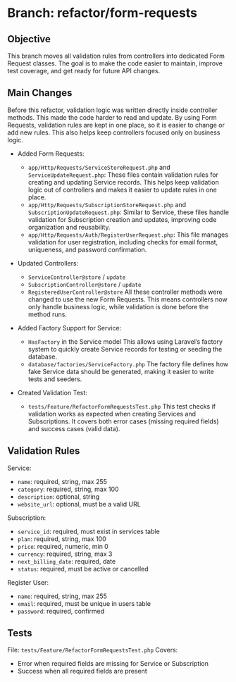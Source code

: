 # Branch: refactor/form-requests

## Objective
This branch moves all validation rules from controllers into dedicated Form Request classes. The goal is to make the code easier to maintain, improve test coverage, and get ready for future API changes.

## Main Changes
Before this refactor, validation logic was written directly inside controller methods. This made the code harder to read and update. By using Form Requests, validation rules are kept in one place, so it is easier to change or add new rules. This also helps keep controllers focused only on business logic.

- Added Form Requests:
	- `app/Http/Requests/ServiceStoreRequest.php` and `ServiceUpdateRequest.php`: 
		These files contain validation rules for creating and updating Service records. This helps keep validation logic out of controllers and makes it easier to update rules in one place.
	- `app/Http/Requests/SubscriptionStoreRequest.php` and `SubscriptionUpdateRequest.php`: 
		Similar to Service, these files handle validation for Subscription creation and updates, improving code organization and reusability.
	- `app/Http/Requests/Auth/RegisterUserRequest.php`: 
		This file manages validation for user registration, including checks for email format, uniqueness, and password confirmation.

- Updated Controllers:
	- `ServiceController@store` / `update`
	- `SubscriptionController@store` / `update`
	- `RegisteredUserController@store`
	All these controller methods were changed to use the new Form Requests. This means controllers now only handle business logic, while validation is done before the method runs.

- Added Factory Support for Service:
	- `HasFactory` in the Service model
		This allows using Laravel’s factory system to quickly create Service records for testing or seeding the database.
	- `database/factories/ServiceFactory.php`
		The factory file defines how fake Service data should be generated, making it easier to write tests and seeders.

- Created Validation Test:
	- `tests/Feature/RefactorFormRequestsTest.php`
		This test checks if validation works as expected when creating Services and Subscriptions. It covers both error cases (missing required fields) and success cases (valid data).

## Validation Rules

Service:
- `name`: required, string, max 255
- `category`: required, string, max 100
- `description`: optional, string
- `website_url`: optional, must be a valid URL

Subscription:
- `service_id`: required, must exist in services table
- `plan`: required, string, max 100
- `price`: required, numeric, min 0
- `currency`: required, string, max 3
- `next_billing_date`: required, date
- `status`: required, must be active or cancelled

Register User:
- `name`: required, string, max 255
- `email`: required, must be unique in users table
- `password`: required, confirmed

## Tests

File: `tests/Feature/RefactorFormRequestsTest.php`
Covers:
- Error when required fields are missing for Service or Subscription
- Success when all required fields are present